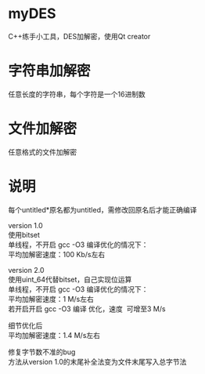 # myDES
C++练手小工具，DES加解密，使用Qt creator

# 字符串加解密  
任意长度的字符串，每个字符是一个16进制数

# 文件加解密
任意格式的文件加解密

# 说明  
每个untitled\*原名都为untitled，需修改回原名后才能正确编译

version 1.0  
使用bitset  
单线程，不开启 gcc -O3 编译优化的情况下：  
平均加解密速度：100 Kb/s左右  

version 2.0  
使用uint_64代替bitset，自己实现位运算  
单线程，不开启 gcc -O3 编译优化的情况下：  
平均加解密速度：1 M/s左右  
若开启开启 gcc -O3 编译 优化，速度  可增至3 M/s  

细节优化后  
平均加解密速度：1.4 M/s左右  

修复字节数不准的bug  
方法从version 1.0的末尾补全法变为文件末尾写入总字节法


